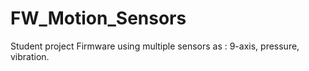 # FW_Motion_Sensors
Student project Firmware using multiple sensors as : 9-axis, pressure, vibration.
